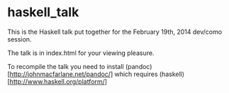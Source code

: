haskell_talk
============


This is the Haskell talk put together for the February 19th, 2014 dev/como session.

The talk is in index.html for your viewing pleasure.

To recompile the talk you need to install (pandoc)[http://johnmacfarlane.net/pandoc/] which requires (haskell)[http://www.haskell.org/platform/]

